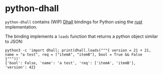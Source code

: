 # python-dhall

`python-dhall` contains (WIP) [Dhall][dhall-lang] bindings for Python using the [rust][dhall-rust] implementation.

The binding implements a `loads` function that returns a python object similar to JSON:

```shell
python3 -c 'import dhall; print(dhall.loads("""{ version = 21 + 21, name = "a test", req = ["itemA", "itemB"], bool = True && False }"""))'
{'bool': False, 'name': 'a test', 'req': ['itemA', 'itemB'], 'version': 42}
```

[dhall-rust]: https://github.com/Nadrieril/dhall-rust
[dhall-lang]: https://dhall-lang.org
